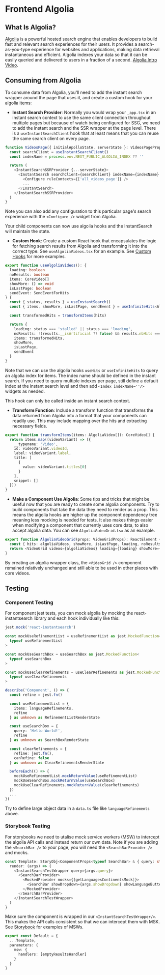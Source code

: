 # Frontend Algolia

## What Is Algolia?

[Algolia](https://www.algolia.com) is a powerful hosted search engine that enables developers to build fast and relevant search experiences for their users. It provides a search-as-you-type experience for websites and applications, making data retrieval instantaneous and efficient. Algolia indexes your data so that it can be easily queried and delivered to users in a fraction of a second. [Algolia Intro Video](https://youtu.be/pnEzD8KiiBs).

## Consuming from Algolia

To consume data from Algolia, you'll need to add the instant search wrapper around the page that uses it, and create a custom hook for your algolia items:

- **Instant Search Provider**: Normally you would wrap your `_app.tsx` in an instant search context to use the same client connection throughout multiple pages but because of watch being configured for SSG, we need to add the instant search and the SSR wrapper at the page level. There is a `useInstantSearchClient` hook that at least means that you can reuse the same search client on every page.

```typescript
function VideosPage({ initialApolloState, serverState }: VideosPageProps): ReactElement {
  const searchClient = useInstantSearchClient()
  const indexName = process.env.NEXT_PUBLIC_ALGOLIA_INDEX ?? ''

  return (
    <InstantSearchSSRProvider {...serverState}>
      <InstantSearch searchClient={searchClient} indexName={indexName} stalledSearchDelay={500} future={{ preserveSharedStateOnUnmount: true }} insights routing={createInstantSearchRouter()}>
        <Configure ruleContexts={['all_videos_page']} />
        ...
      </InstantSearch>
    </InstantSearchSSRProvider>
  )
}
```

Note you can also add any configuration to this particular page's search experience with the `<Configure />` widget from Algolia.

Your child components can now use algolia hooks and the InstantSearch will maintain the state.

- **Custom Hook**: Create a custom React hook that encapsulates the logic for fetching search results from Algolia and transforming it into the correct type. See `useAlgoliaVideos.tsx` for an example. See [Custom Hooks](../06-custom-hooks/index.md) for more examples.

```typescript
export function useAlgoliaVideos(): {
  loading: boolean
  noResults: boolean
  items: CoreVideo[]
  showMore: () => void
  isLastPage: boolean
  sendEvent: SendEventForHits
} {
  const { status, results } = useInstantSearch()
  const { items, showMore, isLastPage, sendEvent } = useInfiniteHits<AlgoliaVideo>()

  const transformedHits = transformItems(hits)

  return {
    loading: status === 'stalled' || status === 'loading',
    noResults: !(results.__isArtificial ?? false) && results.nbHits === 0,
    items: transformedHits,
    showMore,
    isLastPage,
    sendEvent
  }
}
```

Note that we can use the algolia hooks `useHits` or `useInfiniteHits` to query an algolia index for items. The index name should be defined in the instant search. If you need to query multiple indexes per page, still define a default index at the instant search level and then add `<Index indexName=''/>` widgets as needed.

This hook can only be called inside an instant search context.

- **Transform Function**: Include a transform function that transforms the data returned from Algolia into a format that your components can readily use. This may include mapping over the hits and extracting necessary fields.

```typescript
export function transformItems(items: AlgoliaVideo[]): CoreVideo[] {
  return items.map((videoVariant) => ({
    __typename: 'Video',
    id: videoVariant.videoId,
    label: videoVariant.label,
    title: [
      {
        value: videoVariant.titles[0]
      }
    ],
    snippet: []
  }))
}
```

- **Make a Component Use Algolia**: Some tips and tricks that might be useful now that you are ready to create some algolia components. Try to build components that take the data they need to render as a prop. This means the algolia hooks are higher up the component dependency tree meaning less mocking is needed for tests. It also makes things easier when modifying a component that currently uses core data, to also accept algolia data. You can see `AlgoliaVideoGrid.tsx` as an example.

```typescript
export function AlgoliaVideoGrid(props: VideoGridProps): ReactElement {
  const { hits: algoliaVideos, showMore, isLastPage, loading, noResults } = useAlgoliaVideos()
  return <VideoGrid videos={algoliaVideos} loading={loading} showMore={showMore} hasNextPage={!isLastPage} hasNoResults={noResults} {...props} />
}
```

By creating an algolia wrapper class, the `<VideoGrid />` component remained relatively unchanged and still able to be used in other places with core videos.

## Testing

### Component Testing

For component jest tests, you can mock algolia by mocking the react-instantsearch library and each hook individually like this:

```typescript
jest.mock('react-instantsearch')

const mockUseRefinementList = useRefinementList as jest.MockedFunction<
  typeof useRefinementList
>

const mockUseSearchBox = useSearchBox as jest.MockedFunction<
  typeof useSearchBox
>

const mockUseClearRefinements = useClearRefinements as jest.MockedFunction<
  typeof useClearRefinements
>

describe('Component', () => {
  const refine = jest.fn()

  const useRefinementList = {
    items: languageRefinements,
    refine
  } as unknown as RefinementListRenderState

  const useSearchBox = {
    query: 'Hello World!',
    refine
  } as unknown as SearchBoxRenderState

  const clearRefinements = {
    refine: jest.fn(),
    canRefine: false
  } as unknown as ClearRefinementsRenderState

  beforeEach(() => {
    mockUseRefinementList.mockReturnValue(useRefinementList)
    mockUseSearchBox.mockReturnValue(useSearchBox)
    mockUseClearRefinements.mockReturnValue(clearRefinements)
  })
  ...
})
```

Try to define large object data in a `data.ts` file like `languageRefinements` above.

### Storybook Testing

For storybooks we need to utalise mock service workers (MSW) to intercept the algolia API calls and instead return our own data. Note if you are adding the `<SearchBar />` to your page, you will need the `<SearchBarProvider />` and mocks.

```typescript
const Template: StoryObj<ComponentProps<typeof SearchBar> & { query: string }> = {
  render: (args) => (
    <InstantSearchTestWrapper query={args.query}>
      <SearchBarProvider>
        <MockedProvider mocks={[getLanguagesContinentsMock]}>
          <SearchBar showDropdown={args.showDropdown} showLanguageButton={args.showLanguageButton} />
        </MockedProvider>
      </SearchBarProvider>
    </InstantSearchTestWrapper>
  )
}
```

Make sure the component is wrapped in our `<InstantSearchTestWrapper/>`. This makes the API calls consistent so that we can intercept them with MSK. See [Storybook](../04-storybook/index.md) for examples of MSWs.

```typescript
export const Default = {
  ...Template,
  parameters: {
    msw: {
      handlers: [emptyResultsHandler]
    }
  }
}
```
